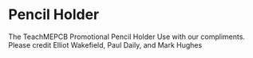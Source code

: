 # Pencil Holder
The TeachMEPCB Promotional Pencil Holder
Use with our compliments.  Please credit Elliot Wakefield, Paul Daily, and Mark Hughes
